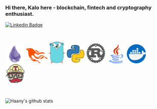 ### Hi there, Kalo here - blockchain, fintech and cryptography enthusiast.

[![Linkedin Badge](https://img.shields.io/badge/-ktanev-blue?style=flat-square&logo=Linkedin&logoColor=white&link=https://www.linkedin.com/in/k-tanev)](https://www.linkedin.com/in/k-tanev)

<br>

<p float='left'>
<img src='https://github.com/KaloyanTanev/KaloyanTanev/blob/master/resources/elixir.png'  width='60'/>
<img src='https://github.com/KaloyanTanev/KaloyanTanev/blob/master/resources/phoenix.png' width='70'/>
<img src='https://github.com/KaloyanTanev/KaloyanTanev/blob/master/resources/go.png' width='50'/>
<img src='https://github.com/KaloyanTanev/KaloyanTanev/blob/master/resources/python.png' width='60'/>
<img src='https://github.com/KaloyanTanev/KaloyanTanev/blob/master/resources/rust.png' width='60'/>
<img src='https://github.com/KaloyanTanev/KaloyanTanev/blob/master/resources/java.png' width='60'/>
<img src='https://github.com/KaloyanTanev/KaloyanTanev/blob/master/resources/docker.png' width='60'/>
<img src='https://github.com/KaloyanTanev/KaloyanTanev/blob/master/resources/travis.png' width='60'/>
</p>

<br>

![Haany's github stats](https://github-readme-stats.vercel.app/api?username=KaloyanTanev&show_icons=true&hide=[%22issues%22])
